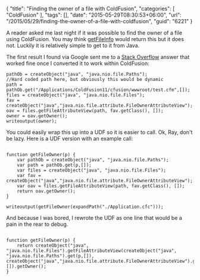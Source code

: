 {
	"title": "Finding the owner of a file with ColdFusion",
	"categories": [
		"ColdFusion"
	],
	"tags": [],
	"date": "2015-05-29T08:30:53+06:00",
	"url": "/2015/05/29/finding-the-owner-of-a-file-with-coldfusion",
	"guid": "6221"
}

A reader asked me last night if it was possible to find the owner of a file using ColdFusion. You may think <a href="https://wikidocs.adobe.com/wiki/display/coldfusionen/GetFileInfo">getFileInfo</a> would return this but it does not. Luckily it is relatively simple to get to it from Java.

<!--more-->

The first result I found via Google sent me to a <a href="http://stackoverflow.com/a/23152140/52160">Stack Overflow</a> answer that worked fine once I converted it to work within ColdFusion:

<pre><code class="language-javascript">pathOb = createObject("java", "java.nio.file.Paths");
//Hard coded path here, but obviously this would be dynamic
path = pathOb.get("/Applications/ColdFusion11/cfusion/wwwroot/test.cfm",[]);
files = createObject("java", "java.nio.file.Files");
fav = createObject("java","java.nio.file.attribute.FileOwnerAttributeView");
oav = files.getFileAttributeView(path, fav.getClass(), []);
owner = oav.getOwner();
writeoutput(owner);</code></pre>

You could easily wrap this up into a UDF so it is easier to call. Ok, Ray, don't be lazy. Here is a UDF version with an example call:

<pre><code class="language-javascript">
function getFileOwner(p) {
	var pathOb = createObject("java", "java.nio.file.Paths");
	var path = pathOb.get(p,[]);
	var files = createObject("java", "java.nio.file.Files");
	var fav = createObject("java","java.nio.file.attribute.FileOwnerAttributeView");
	var oav = files.getFileAttributeView(path, fav.getClass(), []);
	return oav.getOwner();
}

writeoutput(getFileOwner(expandPath("./Application.cfc")));
</code></pre>

And because I was bored, I rewrote the UDF as one line that would be a pain in the rear to debug.

<pre><code class="language-javascript">
function getFileOwner(p) {
	return createObject("java", "java.nio.file.Files").getFileAttributeView(createObject("java", "java.nio.file.Paths").get(p,[]), createObject("java","java.nio.file.attribute.FileOwnerAttributeView").getClass(), []).getOwner();
}
</code></pre>
